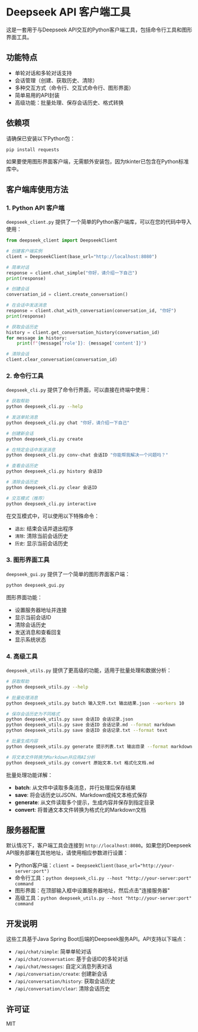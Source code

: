 # Deepseek API 客户端工具

这是一套用于与Deepseek API交互的Python客户端工具，包括命令行工具和图形界面工具。

## 功能特点

- 单轮对话和多轮对话支持
- 会话管理（创建、获取历史、清除）
- 多种交互方式（命令行、交互式命令行、图形界面）
- 简单易用的API封装
- 高级功能：批量处理、保存会话历史、格式转换

## 依赖项

请确保已安装以下Python包：

```bash
pip install requests
```

如果要使用图形界面客户端，无需额外安装包，因为tkinter已包含在Python标准库中。

## 客户端库使用方法

### 1. Python API 客户端

`deepseek_client.py` 提供了一个简单的Python客户端库，可以在您的代码中导入使用：

```python
from deepseek_client import DeepseekClient

# 创建客户端实例
client = DeepseekClient(base_url="http://localhost:8080")

# 简单对话
response = client.chat_simple("你好，请介绍一下自己")
print(response)

# 创建会话
conversation_id = client.create_conversation()

# 在会话中发送消息
response = client.chat_with_conversation(conversation_id, "你好")
print(response)

# 获取会话历史
history = client.get_conversation_history(conversation_id)
for message in history:
    print(f"{message['role']}: {message['content']}")

# 清除会话
client.clear_conversation(conversation_id)
```

### 2. 命令行工具

`deepseek_cli.py` 提供了命令行界面，可以直接在终端中使用：

```bash
# 获取帮助
python deepseek_cli.py --help

# 发送单轮消息
python deepseek_cli.py chat "你好，请介绍一下自己"

# 创建新会话
python deepseek_cli.py create

# 在特定会话中发送消息
python deepseek_cli.py conv-chat 会话ID "你能帮我解决一个问题吗？"

# 查看会话历史
python deepseek_cli.py history 会话ID

# 清除会话历史
python deepseek_cli.py clear 会话ID

# 交互模式（推荐）
python deepseek_cli.py interactive
```

在交互模式中，可以使用以下特殊命令：
- `退出`: 结束会话并退出程序
- `清除`: 清除当前会话历史
- `历史`: 显示当前会话历史

### 3. 图形界面工具

`deepseek_gui.py` 提供了一个简单的图形界面客户端：

```bash
python deepseek_gui.py
```

图形界面功能：
- 设置服务器地址并连接
- 显示当前会话ID
- 清除会话历史
- 发送消息和查看回复
- 显示系统状态

### 4. 高级工具

`deepseek_utils.py` 提供了更高级的功能，适用于批量处理和数据分析：

```bash
# 获取帮助
python deepseek_utils.py --help

# 批量处理消息
python deepseek_utils.py batch 输入文件.txt 输出结果.json --workers 10

# 保存会话历史为不同格式
python deepseek_utils.py save 会话ID 会话记录.json
python deepseek_utils.py save 会话ID 会话记录.md --format markdown
python deepseek_utils.py save 会话ID 会话记录.txt --format text

# 批量生成内容
python deepseek_utils.py generate 提示列表.txt 输出目录 --format markdown

# 将文本文件转换为Markdown并应用AI分析
python deepseek_utils.py convert 原始文本.txt 格式化文档.md
```

批量处理功能详解：
- **batch**: 从文件中读取多条消息，并行处理后保存结果
- **save**: 将会话历史以JSON、Markdown或纯文本格式保存
- **generate**: 从文件读取多个提示，生成内容并保存到指定目录
- **convert**: 将普通文本文件转换为格式化的Markdown文档

## 服务器配置

默认情况下，客户端工具会连接到 `http://localhost:8080`。如果您的Deepseek API服务部署在其他地址，请使用相应参数进行设置：

- Python客户端：`client = DeepseekClient(base_url="http://your-server:port")`
- 命令行工具：`python deepseek_cli.py --host "http://your-server:port" command`
- 图形界面：在顶部输入框中设置服务器地址，然后点击"连接服务器"
- 高级工具：`python deepseek_utils.py --host "http://your-server:port" command`

## 开发说明

这些工具基于Java Spring Boot后端的Deepseek服务API。API支持以下端点：

- `/api/chat/simple`: 简单单轮对话
- `/api/chat/conversation`: 基于会话ID的多轮对话
- `/api/chat/messages`: 自定义消息列表对话
- `/api/conversation/create`: 创建新会话
- `/api/conversation/history`: 获取会话历史
- `/api/conversation/clear`: 清除会话历史

## 许可证

MIT 